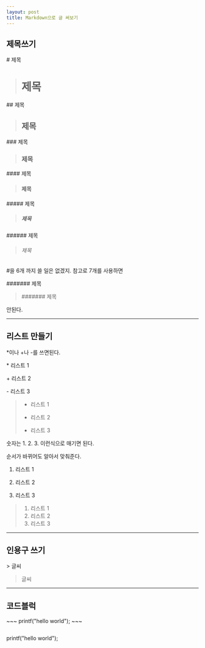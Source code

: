 ```yaml
---
layout: post
title: Markdown으로 글 써보기
---
```


## 제목쓰기

\# 제목

> # 제목

\## 제목

> ## 제목

\### 제목

> ### 제목

\#### 제목

> #### 제목

\##### 제목

> ##### 제목

\###### 제목

> ###### 제목

\#을 6개 까지 쓸 일은 없겠지.
참고로 7개를 사용하면

\####### 제목

> ####### 제목

안된다.

***


## 리스트 만들기

\*이나 +나 -를 쓰면된다.

\* 리스트 1

\+ 리스트 2

\- 리스트 3

>* 리스트 1
>+ 리스트 2
>- 리스트 3

숫자는 1. 2. 3. 이런식으로 매기면 된다.

순서가 바뀌어도 알아서 맞춰준다.

1. 리스트 1

3. 리스트 2

5. 리스트 3

>1. 리스트 1
>3. 리스트 2
>5. 리스트 3

***

## 인용구 쓰기

\> 글씨

> 글씨

***

## 코드블럭

\~~~
 printf("hello world");
\~~~

> ~~~
printf("hello world");
~~~
